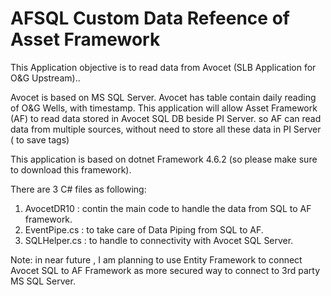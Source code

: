 # AFSQL Custom Data Refeence of Asset Framework 
<p>This Application objective is to read data from Avocet (SLB Application for O&G Upstream)..<br>
<p>Avocet is based on MS SQL Server. Avocet has table contain daily reading of O&G Wells, with timestamp. This application will allow Asset Framework (AF) to read data stored in Avocet SQL DB beside PI Server. so AF can read data from multiple sources, without need to store all these data in PI Server ( to save tags)</p>
<p>This application is based on dotnet Framework 4.6.2 (so please make sure to download this framework).</p>

There are 3 C# files as following:
1. AvocetDR10 : contin the main code to handle the data from SQL to AF framework.
2. EventPipe.cs : to take care of Data Piping from SQL to AF.
3. SQLHelper.cs : to handle to connectivity with Avocet SQL Server.

Note: in near future , I am planning to use Entity Framework to connect Avocet SQL to AF Framework as more secured way to connect to 3rd party MS SQL Server.
 
